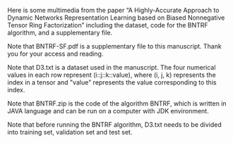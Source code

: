 Here is some multimedia from the paper “A Highly-Accurate Approach to Dynamic Networks Representation Learning based on Biased Nonnegative Tensor Ring Factorization” including the dataset, code for the BNTRF algorithm, and a supplementary file.

Note that BNTRF-SF.pdf is a supplementary file to this manuscript. Thank you for your access and reading.

Note that D3.txt is a dataset used in the manuscript. The four numerical values ​​in each row represent (i::j::k::value), where (i, j, k) represents the index in a tensor and "value" represents the value corresponding to this index.

Note that BNTRF.zip is the code of the algorithm BNTRF, which is written in JAVA language and can be run on a computer with JDK environment.

Note that before running the BNTRF algorithm, D3.txt needs to be divided into training set, validation set and test set.
